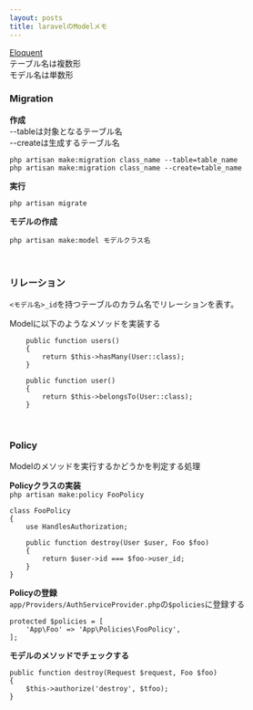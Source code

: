 ```yaml
---
layout: posts
title: laravelのModelメモ 
---
```

[Eloquent](https://laravel.com/docs/5.2/eloquent)  
テーブル名は複数形  
モデル名は単数形  

### Migration
**作成**   
--tableは対象となるテーブル名  
--createは生成するテーブル名  

```
php artisan make:migration class_name --table=table_name
php artisan make:migration class_name --create=table_name
```

**実行**   

```
php artisan migrate
```

**モデルの作成**  

```
php artisan make:model モデルクラス名
```
<br>

### リレーション
`<モデル名>_id`を持つテーブルのカラム名でリレーションを表す。  

Modelに以下のようなメソッドを実装する  

```
    public function users()
    {
        return $this->hasMany(User::class);
    }
    
    public function user()
    {
        return $this->belongsTo(User::class);
    }
```
<br>

### Policy
Modelのメソッドを実行するかどうかを判定する処理  

**Policyクラスの実装**  
`php artisan make:policy FooPolicy`

```
class FooPolicy
{
    use HandlesAuthorization;

    public function destroy(User $user, Foo $foo)
    {
        return $user->id === $foo->user_id;
    }
}
```

**Policyの登録**  
`app/Providers/AuthServiceProvider.php`の`$policies`に登録する  

```
protected $policies = [
    'App\Foo' => 'App\Policies\FooPolicy',
];
```

**モデルのメソッドでチェックする**

```
public function destroy(Request $request, Foo $foo)
{
    $this->authorize('destroy', $tfoo);
}
```
